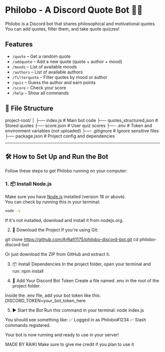 # Philobo - A Discord Quote Bot 🤖✨

Philobo is a Discord bot that shares philosophical and motivational quotes. You can add quotes, filter them, and take quote quizzes!

## Features

- `/quote` – Get a random quote
- `/addquote` – Add a new quote (quote + author + mood)
- `/moods` – List of available moods
- `/authors` – List of available authors
- `/filterquote` – Filter quotes by mood or author
- `/quiz` – Guess the author and earn points
- `/score` – Check your score
- `/help` – Show all commands

## 📁 File Structure
project-root/
│
├── index.js # Main bot code
├── quotes_structured.json # Stored quotes
├── score.json # User quiz scores
├── .env # Token and environment variables (not uploaded)
├── .gitignore # Ignore sensitive files
├── package.json # Project config and dependencies


---

## 🛠️ How to Set Up and Run the Bot

Follow these steps to get Philobo running on your computer:

### 1. 📦 Install Node.js

Make sure you have [Node.js](https://nodejs.org/) installed (version 16 or above).  
You can check by running this in your terminal:

```bash
node -v

```
If it's not installed, download and install it from nodejs.org.

2. 📁 Download the Project
If you're using Git:

git clone https://github.com/ArRafi1175/philobo-discord-bot.git
cd philobo-discord-bot

Or just download the ZIP from GitHub and extract it.

3. 📦 Install Dependencies
In the project folder, open your terminal and run:
npm install

4. 🔐 Add Your Discord Bot Token
Create a file named .env in the root of the project folder.

Inside the .env file, add your bot token like this:
DISCORD_TOKEN=your_bot_token_here

5. ▶️ Start the Bot
Run this command in your terminal:
node index.js

You should see something like:
✅ Logged in as Philobo#1234
✅ Slash commands registered.

Your bot is now running and ready to use in your server!


MADE BY RAIKI
Make sure to give me credit if you plan to use it
